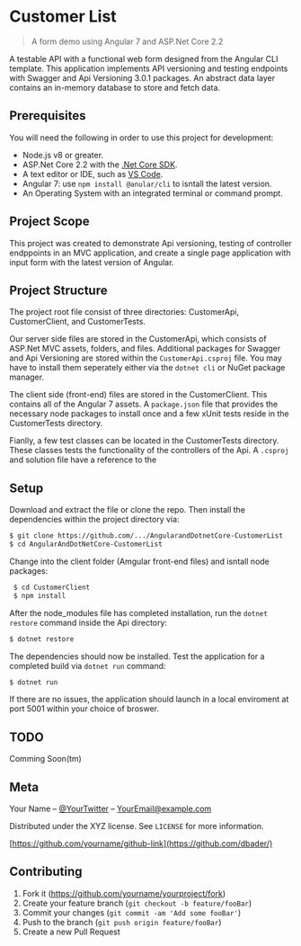 # Customer List
> A form demo using Angular 7 and ASP.Net Core 2.2 

A testable API with a functional web form designed from the Angular CLI template. This application implements API versioning and testing endpoints with Swagger and Api Versioning 3.0.1 packages. An abstract data layer contains an in-memory database to store and fetch data.

## Prerequisites
You will need the following in order to use this project for development:
- Node.js v8 or greater.
- ASP.Net Core 2.2 with the [.Net Core SDK](https://dotnet.microsoft.com/download).
- A text editor or IDE, such as [VS Code](https://code.visualstudio.com/).
- Angular 7: use `npm install @anular/cli` to isntall the latest version.
- An Operating System with an integrated terminal or command prompt.

## Project Scope
This project was created to demonstrate Api versioning, testing of controller endppoints in an MVC application, and create a single page application with input form with the latest version of Angular.

## Project Structure
The project root file consist of three directories: CustomerApi, CustomerClient, and CustomerTests. 

Our server side files are stored in the CustomerApi, which consists of ASP.Net MVC assets, folders, and files. Additional packages for Swagger and Api Versioning are stored within the `CustomerApi.csproj` file. You may have to install them seperately either via the `dotnet cli` or NuGet package manager.

The client side (front-end) files are stored in the CustomerClient. This contains all of the Angular 7 assets. A `package.json` file that provides the necessary node packages to install once and a few xUnit tests reside in the CustomerTests directory.

Fianlly, a few test classes can be located in the CustomerTests directory. These classes tests the functionality of the controllers of the Api. A `.csproj` and solution file have a reference to the 

## Setup
Download and extract the file or clone the repo. Then install the dependencies within the project directory via:
 ```sh
 $ git clone https://github.com/.../AngularandDotnetCore-CustomerList
 $ cd AngularAndDotNetCore-CustomerList
```
Change into the client folder (Amgular front-end files) and isntall node packages:
```sh
 $ cd CustomerClient
 $ npm install
```
After the node_modules file has completed installation, run the `dotnet restore` command inside the Api directory:
```sh
$ dotnet restore
```
The dependencies should now be installed. Test the application for a completed build via `dotnet run` command:
```sh
$ dotnet run
```
If there are no issues, the application should launch in a local enviroment at port 5001 within your choice of broswer. 

## TODO
Comming Soon(tm)
## Meta

Your Name – [@YourTwitter](https://twitter.com/dbader_org) – YourEmail@example.com

Distributed under the XYZ license. See ``LICENSE`` for more information.

[https://github.com/yourname/github-link](https://github.com/dbader/)

## Contributing

1. Fork it (<https://github.com/yourname/yourproject/fork>)
2. Create your feature branch (`git checkout -b feature/fooBar`)
3. Commit your changes (`git commit -am 'Add some fooBar'`)
4. Push to the branch (`git push origin feature/fooBar`)
5. Create a new Pull Request